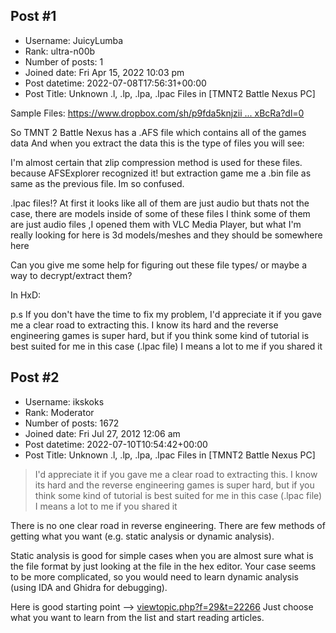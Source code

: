 ## Post #1
- Username: JuicyLumba
- Rank: ultra-n00b
- Number of posts: 1
- Joined date: Fri Apr 15, 2022 10:03 pm
- Post datetime: 2022-07-08T17:56:31+00:00
- Post Title: Unknown .l, .lp, .lpa, .lpac Files in [TMNT2 Battle Nexus PC]

Sample Files:
[https://www.dropbox.com/sh/p9fda5knjzii ... xBcRa?dl=0](https://www.dropbox.com/sh/p9fda5knjziika9/AADv1mDz_okbAAajTCe9xBcRa?dl=0)


So TMNT 2 Battle Nexus has a .AFS file which contains all of the games data
And when you extract the data this is the type of files you will see:

[](https://ibb.co/yp8jZnT)

I'm almost certain that zlip compression method is used for these files. because AFSExplorer recognized it!
but extraction game me a .bin file as same as the previous file. Im so confused.

.lpac files!? At first it looks like all of them are just audio but thats not the case, there are models inside of some of these files
I think some of them are just audio files ,I opened them with VLC Media Player, but what I'm really looking for here is 3d models/meshes and they should be somewhere here

Can you give me some help for figuring out these file types/ or maybe a way to decrypt/extract them?

In HxD:
[](https://ibb.co/1dsvFGN)

p.s
If you don't have the time to fix my problem, I'd appreciate it if you gave me a clear road to extracting this. I know its hard and the reverse engineering games is super hard, but if you think some kind of tutorial is best suited for me in this case (.lpac file) I means a lot to me if you shared it
## Post #2
- Username: ikskoks
- Rank: Moderator
- Number of posts: 1672
- Joined date: Fri Jul 27, 2012 12:06 am
- Post datetime: 2022-07-10T10:54:42+00:00
- Post Title: Unknown .l, .lp, .lpa, .lpac Files in [TMNT2 Battle Nexus PC]

> I'd appreciate it if you gave me a clear road to extracting this. I know its hard and the reverse engineering games is super hard, but if you think some kind of tutorial is best suited for me in this case (.lpac file) I means a lot to me if you shared it

There is no one clear road in reverse engineering. There are few methods of getting what you want (e.g. static analysis or dynamic analysis).

Static analysis is good for simple cases when you are almost sure what is the file format by just looking at the file in the hex editor.
Your case seems to be more complicated, so you would need to learn dynamic analysis (using IDA and Ghidra for debugging).

Here is good starting point --> [viewtopic.php?f=29&t=22266](https://forum.xentax.com/viewtopic.php?f=29&t=22266)
Just choose what you want to learn from the list and start reading articles.
